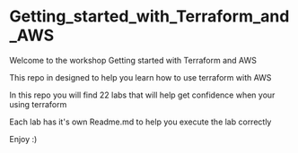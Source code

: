 # Getting_started_with_Terraform_and_AWS

Welcome to the workshop Getting started with Terraform and AWS

This repo in designed to help you learn how to use terraform with AWS

In this repo you will find 22 labs that will help get confidence when your using terraform

Each lab has it's own Readme.md to help you execute the lab correctly

Enjoy :)